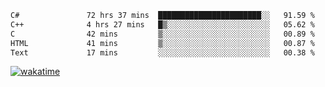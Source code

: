 <!--START_SECTION:waka-->

```txt
C#               72 hrs 37 mins  ███████████████████████░░   91.59 %
C++              4 hrs 27 mins   █▒░░░░░░░░░░░░░░░░░░░░░░░   05.62 %
C                42 mins         ▒░░░░░░░░░░░░░░░░░░░░░░░░   00.89 %
HTML             41 mins         ▒░░░░░░░░░░░░░░░░░░░░░░░░   00.87 %
Text             17 mins         ░░░░░░░░░░░░░░░░░░░░░░░░░   00.38 %
```

<!--END_SECTION:waka-->
[![wakatime](https://wakatime.com/badge/user/6c2f442e-41b4-42e3-bc06-d5d8203ad1da.svg)](https://wakatime.com/@6c2f442e-41b4-42e3-bc06-d5d8203ad1da)
